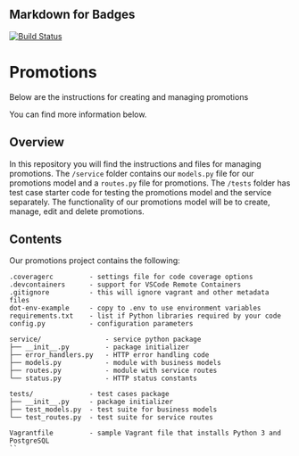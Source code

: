 ## Markdown for Badges

[![Build Status](https://github.com/PromotionsSqaud/promotions/actions/workflows/tdd.yml/badge.svg)](https://github.com/PromotionsSquad/promotions/actions)

# Promotions

Below are the instructions for creating and managing promotions

You can find more information below.



## Overview

In this repository you will find the instructions and files for managing promotions. The `/service` folder contains our `models.py` file for our promotions model and a `routes.py` file for promotions. The `/tests` folder has test case starter code for testing the promotions model and the service separately. The functionality of our promotions model will be to create, manage, edit and delete promotions.

## Contents

Our promotions project contains the following:

```text
.coveragerc         - settings file for code coverage options
.devcontainers      - support for VSCode Remote Containers
.gitignore          - this will ignore vagrant and other metadata files
dot-env-example     - copy to .env to use environment variables
requirements.txt    - list if Python libraries required by your code
config.py           - configuration parameters

service/                - service python package
├── __init__.py         - package initializer
├── error_handlers.py   - HTTP error handling code
├── models.py           - module with business models
├── routes.py           - module with service routes
└── status.py           - HTTP status constants

tests/              - test cases package
├── __init__.py     - package initializer
├── test_models.py  - test suite for business models
└── test_routes.py  - test suite for service routes

Vagrantfile         - sample Vagrant file that installs Python 3 and PostgreSQL
``
